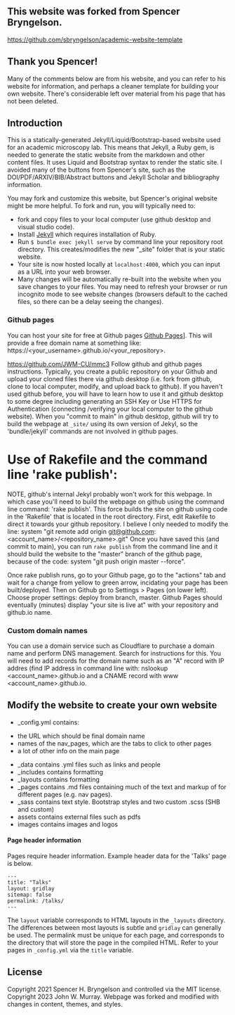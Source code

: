 ## This website was forked from Spencer Bryngelson. 
https://github.com/sbryngelson/academic-website-template 
## Thank you Spencer!

Many of the comments below are from his website, and you can refer to his website for information, and perhaps a cleaner template for building your own website. There's considerable left over material from his page that has not been deleted.

## Introduction 

This is a statically-generated Jekyll/Liquid/Bootstrap-based website used for an academic microscopy lab. This means that Jekyll, a Ruby gem, is needed to generate the static website from the markdown and other content files. It uses Liquid and Bootstrap syntax to render the static site. I avoided many of the buttons from Spencer's site, such as the DOI/PDF/ARXIV/BIB/Abstract buttons and Jekyll Scholar and bibliography information.

You may fork and customize this website, but Spencer's original website might be more helpful.
To fork and run, you will typically need to:
* fork and copy files to your local computer (use github desktop and visual studio code).
* Install [Jekyll](https://jekyllrb.com/docs/installation/) which requires installation of Ruby.
* Run `$ bundle exec jekyll serve` by command line your repository root directory.
This creates/modifies the new "_site" folder that is your static website.
* Your site is now hosted locally at `localhost:4000`, which you can input as a URL into your web browser.
* Many changes will be automatically re-built into the website when you save changes to your files.
You may need to refresh your browser or run incognito mode to see website changes (browsers default to the cached files, so there can be a delay seeing the changes).

### Github pages

You can host your site for free at Github pages [Github Pages](https://pages.github.com/)]. This will provide a free domain name at something like: https://<your_username>.github.io/<your_repository>.

https://github.com/JWM-CU/mmc3
Follow github and github pages instructions.
Typically, you create a public repository on your Github and upload your cloned files there via github desktop (i.e. fork from github, clone to local computer, modify, and upload back to github).
If you haven't used github before, you will have to learn how to use it and github desktop to some degree including generating an SSH Key or Use HTTPS for Authentication (connecting /verifying your local computer to the github website). When you "commit to main" in github desktop, github will try to build the webpage at `_site/` using its own version of Jekyl, so the 'bundle/jekyll' commands are not involved in github pages.

# Use of Rakefile and the command line 'rake publish':
  NOTE, github's internal Jekyl probably won't work for this webpage. In which case you'll need to build the webpage on github using the command line command:  'rake publish'. This force builds the site on github using code in the 'Rakefile' that is located in the root directory.
  First, edit Rakefile to direct it towards your github repository. I believe I only needed to modify the line:
  system "git remote add origin git@github.com:<account_name>/<repository_name>.git"
  Once you have saved this (and commit to main), you can run `rake publish` from the command line and it should build the website to the "master" branch of the github page, because of the code:  system "git push origin master --force".

  Once rake publish runs, go to your Github page, go to the "actions" tab and wait for a change from yellow to green arrow, incidating your page has been built/deployed. Then on Github go to Settings > Pages (on lower left). Choose proper settings: deploy from branch, master. Github Pages should eventually (minutes) display "your site is live at" with your repository and github.io name.

### Custom domain names

You can use a domain service such as Cloudflare to purchase a domain name and perform DNS management. Search for instructions for this. You will need to add records for the domain name such as an "A" record with IP addres (find IP address in command line with: nslookup <account_name>.github.io and a CNAME record with www <account_name>.github.io.


## Modify the website to create your own website

* _config.yml contains:
- the URL which should be final domain name
- names of the nav_pages, which are the tabs to click to other pages
- a lot of other info on the main page
* _data contains .yml files such as links and people
* _includes contains formatting
* _layouts contains formatting
* _pages contains .md files containing much of the text and markup of for different pages (e.g. nav pages).
* _sass contains text style. Bootstrap styles and two custom .scss (SHB and custom) 
* assets contains external files such as pdfs
* images contains images and logos


#### Page header information

Pages require header information.
Example header data for the 'Talks' page is below.
```
---
title: "Talks"
layout: gridlay
sitemap: false
permalink: /talks/
---
```
The `layout` variable corresponds to HTML layouts in the `_layouts` directory.
The differences between most layouts is subtle and `gridlay` can generally be used.
The permalink must be unique for each page, and corresponds to the directory that will store the page in the compiled HTML. Refer to your pages in `_config.yml` via the `title` variable.

## License
Copyright 2021 Spencer H. Bryngelson and controlled via the MIT license.
Copyright 2023 John W. Murray. Webpage was forked and modified with changes in content, themes, and styles. 

